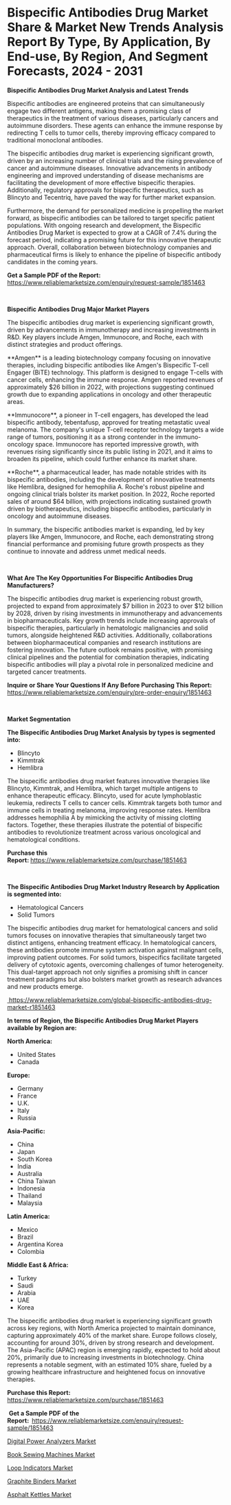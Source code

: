 <p><h1>Bispecific Antibodies Drug Market Share & Market New Trends Analysis Report By Type, By Application, By End-use, By Region, And Segment Forecasts, 2024 - 2031</h1></p><p><strong>Bispecific Antibodies Drug Market Analysis and Latest Trends</strong></p>
<p><p>Bispecific antibodies are engineered proteins that can simultaneously engage two different antigens, making them a promising class of therapeutics in the treatment of various diseases, particularly cancers and autoimmune disorders. These agents can enhance the immune response by redirecting T cells to tumor cells, thereby improving efficacy compared to traditional monoclonal antibodies.</p><p>The bispecific antibodies drug market is experiencing significant growth, driven by an increasing number of clinical trials and the rising prevalence of cancer and autoimmune diseases. Innovative advancements in antibody engineering and improved understanding of disease mechanisms are facilitating the development of more effective bispecific therapies. Additionally, regulatory approvals for bispecific therapeutics, such as Blincyto and Tecentriq, have paved the way for further market expansion.</p><p>Furthermore, the demand for personalized medicine is propelling the market forward, as bispecific antibodies can be tailored to target specific patient populations. With ongoing research and development, the Bispecific Antibodies Drug Market is expected to grow at a CAGR of 7.4% during the forecast period, indicating a promising future for this innovative therapeutic approach. Overall, collaboration between biotechnology companies and pharmaceutical firms is likely to enhance the pipeline of bispecific antibody candidates in the coming years.</p></p>
<p><strong>Get a Sample PDF of the Report:&nbsp;</strong> <a href="https://www.reliablemarketsize.com/enquiry/request-sample/1851463?utm_campaign=1464&utm_medium=2&utm_source=Github&utm_content=ia&utm_term=19102024&utm_id=bispecific-antibodies-drug">https://www.reliablemarketsize.com/enquiry/request-sample/1851463</a></p>
<p>&nbsp;</p>
<p><strong>Bispecific Antibodies Drug Major Market Players</strong></p>
<p><p>The bispecific antibodies drug market is experiencing significant growth, driven by advancements in immunotherapy and increasing investments in R&D. Key players include Amgen, Immunocore, and Roche, each with distinct strategies and product offerings.</p><p>**Amgen** is a leading biotechnology company focusing on innovative therapies, including bispecific antibodies like Amgen's Bispecific T-cell Engager (BiTE) technology. This platform is designed to engage T-cells with cancer cells, enhancing the immune response. Amgen reported revenues of approximately $26 billion in 2022, with projections suggesting continued growth due to expanding applications in oncology and other therapeutic areas.</p><p>**Immunocore**, a pioneer in T-cell engagers, has developed the lead bispecific antibody, tebentafusp, approved for treating metastatic uveal melanoma. The company's unique T-cell receptor technology targets a wide range of tumors, positioning it as a strong contender in the immuno-oncology space. Immunocore has reported impressive growth, with revenues rising significantly since its public listing in 2021, and it aims to broaden its pipeline, which could further enhance its market share.</p><p>**Roche**, a pharmaceutical leader, has made notable strides with its bispecific antibodies, including the development of innovative treatments like Hemlibra, designed for hemophilia A. Roche's robust pipeline and ongoing clinical trials bolster its market position. In 2022, Roche reported sales of around $64 billion, with projections indicating sustained growth driven by biotherapeutics, including bispecific antibodies, particularly in oncology and autoimmune diseases.</p><p>In summary, the bispecific antibodies market is expanding, led by key players like Amgen, Immunocore, and Roche, each demonstrating strong financial performance and promising future growth prospects as they continue to innovate and address unmet medical needs.</p></p>
<p>&nbsp;</p>
<p><strong>What Are The Key Opportunities For Bispecific Antibodies Drug Manufacturers?</strong></p>
<p><p>The bispecific antibodies drug market is experiencing robust growth, projected to expand from approximately $7 billion in 2023 to over $12 billion by 2028, driven by rising investments in immunotherapy and advancements in biopharmaceuticals. Key growth trends include increasing approvals of bispecific therapies, particularly in hematologic malignancies and solid tumors, alongside heightened R&D activities. Additionally, collaborations between biopharmaceutical companies and research institutions are fostering innovation. The future outlook remains positive, with promising clinical pipelines and the potential for combination therapies, indicating bispecific antibodies will play a pivotal role in personalized medicine and targeted cancer treatments.</p></p>
<p><strong>Inquire or Share Your Questions If Any Before Purchasing This Report:</strong> <a href="https://www.reliablemarketsize.com/enquiry/pre-order-enquiry/1851463?utm_campaign=1464&utm_medium=2&utm_source=Github&utm_content=ia&utm_term=19102024&utm_id=bispecific-antibodies-drug">https://www.reliablemarketsize.com/enquiry/pre-order-enquiry/1851463</a></p>
<p>&nbsp;</p>
<p><strong>Market Segmentation</strong></p>
<p><strong>The Bispecific Antibodies Drug Market Analysis by types is segmented into:</strong></p>
<p><ul><li>Blincyto</li><li>Kimmtrak</li><li>Hemlibra</li></ul></p>
<p><p>The bispecific antibodies drug market features innovative therapies like Blincyto, Kimmtrak, and Hemlibra, which target multiple antigens to enhance therapeutic efficacy. Blincyto, used for acute lymphoblastic leukemia, redirects T cells to cancer cells. Kimmtrak targets both tumor and immune cells in treating melanoma, improving response rates. Hemlibra addresses hemophilia A by mimicking the activity of missing clotting factors. Together, these therapies illustrate the potential of bispecific antibodies to revolutionize treatment across various oncological and hematological conditions.</p></p>
<p><strong>Purchase this Report:&nbsp;</strong><a href="https://www.reliablemarketsize.com/purchase/1851463?utm_campaign=1464&utm_medium=2&utm_source=Github&utm_content=ia&utm_term=19102024&utm_id=bispecific-antibodies-drug">https://www.reliablemarketsize.com/purchase/1851463</a></p>
<p>&nbsp;</p>
<p><strong>The Bispecific Antibodies Drug Market Industry Research by Application is segmented into:</strong></p>
<p><ul><li>Hematological Cancers</li><li>Solid Tumors</li></ul></p>
<p><p>The bispecific antibodies drug market for hematological cancers and solid tumors focuses on innovative therapies that simultaneously target two distinct antigens, enhancing treatment efficacy. In hematological cancers, these antibodies promote immune system activation against malignant cells, improving patient outcomes. For solid tumors, bispecifics facilitate targeted delivery of cytotoxic agents, overcoming challenges of tumor heterogeneity. This dual-target approach not only signifies a promising shift in cancer treatment paradigms but also bolsters market growth as research advances and new products emerge.</p></p>
<p><a href="https://www.reliablemarketsize.com/global-bispecific-antibodies-drug-market-r1851463?utm_campaign=1464&utm_medium=2&utm_source=Github&utm_content=ia&utm_term=19102024&utm_id=bispecific-antibodies-drug">&nbsp;https://www.reliablemarketsize.com/global-bispecific-antibodies-drug-market-r1851463</a></p>
<p><strong>In terms of Region, the Bispecific Antibodies Drug Market Players available by Region are:</strong></p>
<p>
    <p> <strong> North America: </strong>
        <ul>
            <li>United States</li>
            <li>Canada</li>
        </ul>
        </p> 
    <p> <strong> Europe: </strong>
        <ul>
            <li>Germany</li>
            <li>France</li>
            <li>U.K.</li>
            <li>Italy</li>
            <li>Russia</li>
        </ul>
        </p> 
    <p> <strong> Asia-Pacific: </strong>
        <ul>
            <li>China</li>
            <li>Japan</li>
            <li>South Korea</li>
            <li>India</li>
            <li>Australia</li>
            <li>China Taiwan</li>
            <li>Indonesia</li>
            <li>Thailand</li>
            <li>Malaysia</li>
        </ul>
        </p> 
    <p> <strong> Latin America: </strong>
        <ul>
            <li>Mexico</li>
            <li>Brazil</li>
            <li>Argentina Korea</li>
            <li>Colombia</li>
        </ul>
        </p> 
    <p> <strong> Middle East & Africa: </strong>
        <ul>
            <li>Turkey</li>
            <li>Saudi</li>
            <li>Arabia</li>
            <li>UAE</li>
            <li>Korea</li>
        </ul>
    </p>
    </p>
<p><p>The bispecific antibodies drug market is experiencing significant growth across key regions, with North America projected to maintain dominance, capturing approximately 40% of the market share. Europe follows closely, accounting for around 30%, driven by strong research and development. The Asia-Pacific (APAC) region is emerging rapidly, expected to hold about 20%, primarily due to increasing investments in biotechnology. China represents a notable segment, with an estimated 10% share, fueled by a growing healthcare infrastructure and heightened focus on innovative therapies.</p></p>
<p><strong>Purchase this Report: </strong><a href="https://www.reliablemarketsize.com/purchase/1851463?utm_campaign=1464&utm_medium=2&utm_source=Github&utm_content=ia&utm_term=19102024&utm_id=bispecific-antibodies-drug">https://www.reliablemarketsize.com/purchase/1851463</a></p>
<p>&nbsp;<strong>Get a Sample PDF of the Report:&nbsp;&nbsp;</strong><a href="https://www.reliablemarketsize.com/enquiry/request-sample/1851463?utm_campaign=1464&utm_medium=2&utm_source=Github&utm_content=ia&utm_term=19102024&utm_id=bispecific-antibodies-drug">https://www.reliablemarketsize.com/enquiry/request-sample/1851463</a></p>
<p><strong></strong></p>
<p><p><a href="https://www.linkedin.com/pulse/global-digital-power-analyzers-market-size-trends-analysis-kimle?utm_campaign=1464&utm_medium=2&utm_source=Github&utm_content=ia&utm_term=19102024&utm_id=bispecific-antibodies-drug">Digital Power Analyzers Market</a></p><p><a href="https://issuu.com/reportprime-2/docs/book-sewing-machines-market-size-20_6c7166f9daff37?utm_campaign=1464&utm_medium=2&utm_source=Github&utm_content=ia&utm_term=19102024&utm_id=bispecific-antibodies-drug">Book Sewing Machines Market</a></p><p><a href="https://www.linkedin.com/pulse/loop-indicators-market-analysis-product-segmentation-regional-lbvje?utm_campaign=1464&utm_medium=2&utm_source=Github&utm_content=ia&utm_term=19102024&utm_id=bispecific-antibodies-drug">Loop Indicators Market</a></p><p><a href="https://github.com/b9uxfeyen/Market-Research-Report-List-1/blob/main/graphite-binders-market.md?utm_campaign=1464&utm_medium=2&utm_source=Github&utm_content=ia&utm_term=19102024&utm_id=bispecific-antibodies-drug">Graphite Binders Market</a></p><p><a href="https://issuu.com/reportprime-2/docs/asphalt-kettles-market-size-2030.pp_35c42a41557ac0?utm_campaign=1464&utm_medium=2&utm_source=Github&utm_content=ia&utm_term=19102024&utm_id=bispecific-antibodies-drug">Asphalt Kettles Market</a></p></p>